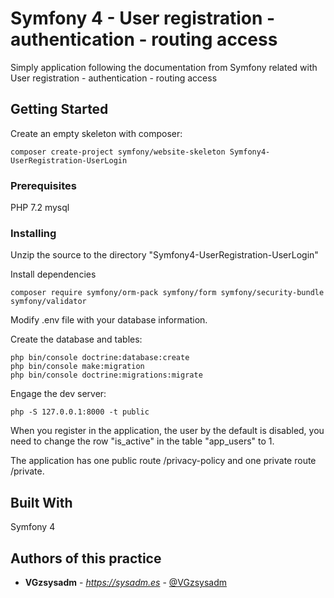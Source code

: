 # Symfony 4 - User registration - authentication - routing access

Simply application following the documentation from Symfony related with User registration - authentication - routing access

## Getting Started

Create an empty skeleton with composer:

```
composer create-project symfony/website-skeleton Symfony4-UserRegistration-UserLogin
```

### Prerequisites

PHP 7.2
mysql

### Installing

Unzip the source to the directory "Symfony4-UserRegistration-UserLogin"

Install dependencies

```
composer require symfony/orm-pack symfony/form symfony/security-bundle symfony/validator
```

Modify .env file with your database information.

Create the database and tables:

```
php bin/console doctrine:database:create
php bin/console make:migration
php bin/console doctrine:migrations:migrate
```

Engage the dev server:

```
php -S 127.0.0.1:8000 -t public
```

When you register in the application, the user by the default is disabled, you need to change the row "is_active" in the table "app_users" to 1.

The application has one public route /privacy-policy and one private route /private.

## Built With

Symfony 4

## Authors of this practice

* **VGzsysadm** - *https://sysadm.es* - [@VGzsysadm](https://github.com/VGzsysadm)


